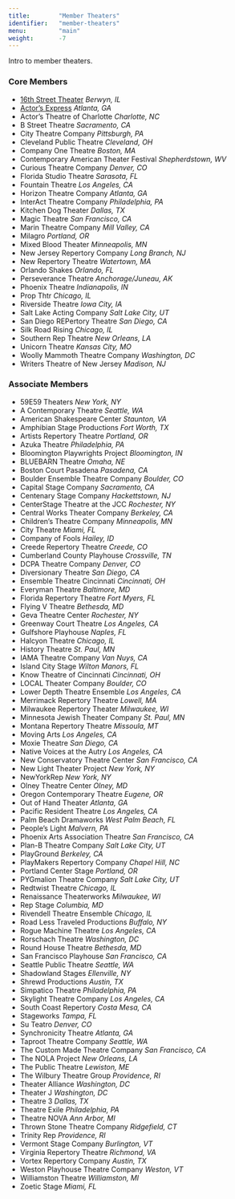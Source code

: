 ```yaml
---
title:        "Member Theaters"
identifier:   "member-theaters"
menu:         "main"
weight:       -7
---
```


Intro to member theaters.

### Core Members

- [16th Street Theater](http://wp.16thstreettheater.org/) *Berwyn, IL*
- [Actor’s Express](http://www.actors-express.com/) *Atlanta, GA*
- Actor’s Theatre of Charlotte *Charlotte, NC*
- B Street Theatre *Sacramento, CA*
- City Theatre Company *Pittsburgh, PA*
- Cleveland Public Theatre *Cleveland, OH*
- Company One Theatre *Boston, MA*
- Contemporary American Theater Festival *Shepherdstown, WV*
- Curious Theatre Company *Denver, CO*
- Florida Studio Theatre *Sarasota, FL*
- Fountain Theatre *Los Angeles, CA*
- Horizon Theatre Company *Atlanta, GA*
- InterAct Theatre Company *Philadelphia, PA*
- Kitchen Dog Theater *Dallas, TX*
- Magic Theatre *San Francisco, CA*
- Marin Theatre Company *Mill Valley, CA*
- Milagro *Portland, OR*
- Mixed Blood Theater *Minneapolis, MN*
- New Jersey Repertory Company *Long Branch, NJ*
- New Repertory Theatre *Watertown, MA*
- Orlando Shakes *Orlando, FL*
- Perseverance Theatre *Anchorage/Juneau, AK*
- Phoenix Theatre *Indianapolis, IN*
- Prop Thtr *Chicago, IL*
- Riverside Theatre *Iowa City, IA*
- Salt Lake Acting Company *Salt Lake City, UT*
- San Diego REPertory Theatre *San Diego, CA*
- Silk Road Rising *Chicago, IL*
- Southern Rep Theatre *New Orleans, LA*
- Unicorn Theatre *Kansas City, MO*
- Woolly Mammoth Theatre Company *Washington, DC*
- Writers Theatre of New Jersey *Madison, NJ*


### Associate Members

- 59E59 Theaters *New York, NY*
- A Contemporary Theatre *Seattle, WA*
- American Shakespeare Center *Staunton, VA*
- Amphibian Stage Productions *Fort Worth, TX*
- Artists Repertory Theatre *Portland, OR*
- Azuka Theatre *Philadelphia, PA*
- Bloomington Playwrights Project *Bloomington, IN*
- BLUEBARN Theatre *Omaha, NE*
- Boston Court Pasadena *Pasadena, CA*
- Boulder Ensemble Theatre Company *Boulder, CO*
- Capital Stage Company *Sacramento, CA*
- Centenary Stage Company *Hackettstown, NJ*
- CenterStage Theatre at the JCC *Rochester, NY*
- Central Works Theater Company *Berkeley, CA*
- Children’s Theatre Company *Minneapolis, MN*
- City Theatre *Miami, FL*
- Company of Fools *Hailey, ID*
- Creede Repertory Theatre *Creede, CO*
- Cumberland County Playhouse *Crossville, TN*
- DCPA Theatre Company *Denver, CO*
- Diversionary Theatre *San Diego, CA*
- Ensemble Theatre Cincinnati *Cincinnati, OH*
- Everyman Theatre *Baltimore, MD*
- Florida Repertory Theatre *Fort Myers, FL*
- Flying V Theatre *Bethesda, MD*
- Geva Theatre Center *Rochester, NY*
- Greenway Court Theatre *Los Angeles, CA*
- Gulfshore Playhouse *Naples, FL*
- Halcyon Theatre *Chicago, IL*
- History Theatre *St. Paul, MN*
- IAMA Theatre Company *Van Nuys, CA*
- Island City Stage *Wilton Manors, FL*
- Know Theatre of Cincinnati *Cincinnati, OH*
- LOCAL Theater Company *Boulder, CO*
- Lower Depth Theatre Ensemble *Los Angeles, CA*
- Merrimack Repertory Theatre *Lowell, MA*
- Milwaukee Repertory Theater *Milwaukee, WI*
- Minnesota Jewish Theater Company *St. Paul, MN*
- Montana Repertory Theatre *Missoula, MT*
- Moving Arts *Los Angeles, CA*
- Moxie Theatre *San Diego, CA*
- Native Voices at the Autry *Los Angeles, CA*
- New Conservatory Theatre Center *San Francisco, CA*
- New Light Theater Project *New York, NY*
- NewYorkRep *New York, NY*
- Olney Theatre Center *Olney, MD*
- Oregon Contemporary Theatre *Eugene, OR*
- Out of Hand Theater *Atlanta, GA*
- Pacific Resident Theatre *Los Angeles, CA*
- Palm Beach Dramaworks *West Palm Beach, FL*
- People’s Light *Malvern, PA*
- Phoenix Arts Association Theatre *San Francisco, CA*
- Plan-B Theatre Company *Salt Lake City, UT*
- PlayGround *Berkeley, CA*
- PlayMakers Repertory Company *Chapel Hill, NC*
- Portland Center Stage *Portland, OR*
- PYGmalion Theatre Company *Salt Lake City, UT*
- Redtwist Theatre *Chicago, IL*
- Renaissance Theaterworks *Milwaukee, WI*
- Rep Stage *Columbia, MD*
- Rivendell Theatre Ensemble *Chicago, IL*
- Road Less Traveled Productions *Buffalo, NY*
- Rogue Machine Theatre *Los Angeles, CA*
- Rorschach Theatre *Washington, DC*
- Round House Theatre *Bethesda, MD*
- San Francisco Playhouse *San Francisco, CA*
- Seattle Public Theatre *Seattle, WA*
- Shadowland Stages *Ellenville, NY*
- Shrewd Productions *Austin, TX*
- Simpatico Theatre *Philadelphia, PA*
- Skylight Theatre Company *Los Angeles, CA*
- South Coast Repertory *Costa Mesa, CA*
- Stageworks *Tampa, FL*
- Su Teatro *Denver, CO*
- Synchronicity Theatre *Atlanta, GA*
- Taproot Theatre Company *Seattle, WA*
- The Custom Made Theatre Company *San Francisco, CA*
- The NOLA Project *New Orleans, LA*
- The Public Theatre *Lewiston, ME*
- The Wilbury Theatre Group *Providence, RI*
- Theater Alliance *Washington, DC*
- Theater J *Washington, DC*
- Theatre 3 *Dallas, TX*
- Theatre Exile *Philadelphia, PA*
- Theatre NOVA *Ann Arbor, MI*
- Thrown Stone Theatre Company *Ridgefield, CT*
- Trinity Rep *Providence, RI*
- Vermont Stage Company *Burlington, VT*
- Virginia Repertory Theatre *Richmond, VA*
- Vortex Repertory Company *Austin, TX*
- Weston Playhouse Theatre Company *Weston, VT*
- Williamston Theatre *Williamston, MI*
- Zoetic Stage *Miami, FL*

